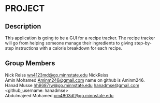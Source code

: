 # PROJECT

## Description

This application is going to be a GUI for a recipe tracker. The recipe tracker will go from helping someone manage
their ingredients to giving step-by-step instructions with a calorie breakdown for each recipe.

## Group Members
Nick Reiss <wn4123md@go.minnstate.edu> NickReiss <br /> 
Amin Mohamed <Aminm246@gmail.com> name on github is Aminm246. <br /> 
Hanad Musse <hh9687rw@go.minnstate.edu> <hanadmse@gmail.com> <github_username: hanadmse> <br />
Abdulmajeed Mohamed <om4803df@go.minnstate.edu>
